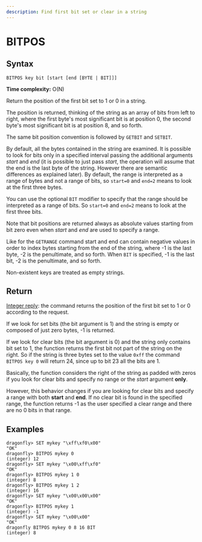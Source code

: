 ```yaml
---
description: Find first bit set or clear in a string
---
```


# BITPOS

## Syntax

    BITPOS key bit [start [end [BYTE | BIT]]]

**Time complexity:** O(N)

Return the position of the first bit set to 1 or 0 in a string.

The position is returned, thinking of the string as an array of bits from left to
right, where the first byte's most significant bit is at position 0, the second
byte's most significant bit is at position 8, and so forth.

The same bit position convention is followed by `GETBIT` and `SETBIT`.

By default, all the bytes contained in the string are examined.
It is possible to look for bits only in a specified interval passing the additional arguments _start_ and _end_ (it is possible to just pass _start_, the operation will assume that the end is the last byte of the string. However there are semantic differences as explained later).
By default, the range is interpreted as a range of bytes and not a range of bits, so `start=0` and `end=2` means to look at the first three bytes.

You can use the optional `BIT` modifier to specify that the range should be interpreted as a range of bits.
So `start=0` and `end=2` means to look at the first three bits.

Note that bit positions are returned always as absolute values starting from bit zero even when _start_ and _end_ are used to specify a range.

Like for the `GETRANGE` command start and end can contain negative values in
order to index bytes starting from the end of the string, where -1 is the last
byte, -2 is the penultimate, and so forth. When `BIT` is specified, -1 is the last
bit, -2 is the penultimate, and so forth.

Non-existent keys are treated as empty strings.

## Return

[Integer reply](https://redis.io/docs/reference/protocol-spec#resp-integers): the command returns the position of the first bit set to 1 or 0 according to the request.

If we look for set bits (the bit argument is 1) and the string is empty or composed of just zero bytes, -1 is returned.

If we look for clear bits (the bit argument is 0) and the string only contains bit set to 1, the function returns the first bit not part of the string on the right. So if the string is three bytes set to the value `0xff` the command `BITPOS key 0` will return 24, since up to bit 23 all the bits are 1.

Basically, the function considers the right of the string as padded with zeros if you look for clear bits and specify no range or the _start_ argument **only**.

However, this behavior changes if you are looking for clear bits and specify a range with both __start__ and __end__. If no clear bit is found in the specified range, the function returns -1 as the user specified a clear range and there are no 0 bits in that range.

## Examples

```shell
dragonfly> SET mykey "\xff\xf0\x00"
"OK"
dragonfly> BITPOS mykey 0
(integer) 12 
dragonfly> SET mykey "\x00\xff\xf0"
"OK"
dragonfly> BITPOS mykey 1 0
(integer) 8
dragonfly> BITPOS mykey 1 2
(integer) 16
dragonfly> SET mykey "\x00\x00\x00"
"OK"
dragonfly> BITPOS mykey 1
(integer) -1
dragonfly> SET mykey "\x00\x00"
"OK"
dragonfly BITPOS mykey 0 8 16 BIT
(integer) 8
```
